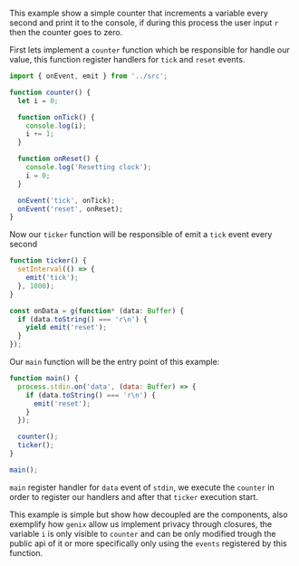 This example show a simple counter that increments a variable every second and print it to the console, if during this process the user input `r` then the counter goes to zero.

First lets implement a `counter` function which be responsible for handle our value, this function register handlers for `tick` and `reset` events.

```js
import { onEvent, emit } from '../src';

function counter() {
  let i = 0;

  function onTick() {
    console.log(i);
    i += 1;
  }

  function onReset() {
    console.log('Resetting clock');
    i = 0;
  }

  onEvent('tick', onTick);
  onEvent('reset', onReset);
}
```

Now our `ticker` function will be responsible of emit a `tick` event every second

```js
function ticker() {
  setInterval(() => {
    emit('tick');
  }, 1000);
}
```

```js
const onData = g(function* (data: Buffer) {
  if (data.toString() === 'r\n') {
    yield emit('reset');
  }
});
```

Our `main` function will be the entry point of this example:

```js
function main() {
  process.stdin.on('data', (data: Buffer) => {
    if (data.toString() === 'r\n') {
      emit('reset');
    }
  });

  counter();
  ticker();
}

main();
```

`main` register handler for `data` event of `stdin`, we execute the `counter` in order to register our handlers and after that `ticker` execution start.

This example is simple but show how decoupled are the components, also exemplify how `genix` allow us implement privacy through closures, the variable `i` is only visible to `counter` and can be only modified trough the public api of it or more specifically only using the `events` registered by this function.

